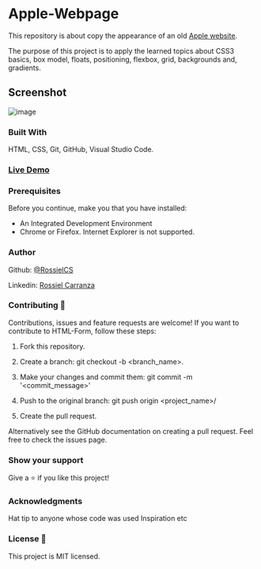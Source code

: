 # Apple-Webpage

This repository is about copy the appearance of an old [Apple website](https://web.archive.org/web/20140301004610/http://www.apple.com/).

  

The purpose of this project is to apply the learned topics about CSS3 basics, box model, floats, positioning, flexbox, grid, backgrounds and, gradients.

  
  

## Screenshot

  

![image](https://user-images.githubusercontent.com/60085697/75983165-c5020180-5ec6-11ea-9c96-3032c044d71b.png)

### Built With
HTML,
CSS,
Git,
GitHub,
Visual Studio Code.
 
### [Live Demo](https://rawcdn.githack.com/RossielCS/Apple-Webpage/487f70f4390b52a65f05ba21941416674b1a6765/index.html)

  
  

### Prerequisites

Before you continue, make you that you have installed:
* An Integrated Development Environment
* Chrome or Firefox. Internet Explorer is not supported.

  
  

### Author

Github:
[@RossielCS](https://github.com/RossielCS)

Linkedin:
[Rossiel Carranza](https://www.linkedin.com/in/rossiel-carranza-1666b11a1/)

  
  

### Contributing 🤝 

Contributions, issues and feature requests are welcome!
If you want to contribute to HTML-Form, follow these steps:

  

1. Fork this repository.

2. Create a branch: git checkout -b <branch_name>.

3. Make your changes and commit them: git commit -m '<commit_message>'

4. Push to the original branch: git push origin <project_name>/<location>

5. Create the pull request.

  

Alternatively see the GitHub documentation on creating a pull request.
Feel free to check the issues page.

  
  

### Show your support
Give a ⭐️ if you like this project!

  
  

### Acknowledgments
Hat tip to anyone whose code was used
Inspiration
etc

  
  

### License 📝
This project is MIT licensed.
